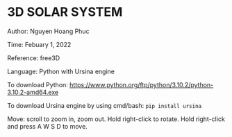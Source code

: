 # 3D SOLAR SYSTEM

Author: Nguyen Hoang Phuc

Time: Febuary 1, 2022

Reference: free3D

Language: Python with Ursina engine

  To download Python: https://www.python.org/ftp/python/3.10.2/python-3.10.2-amd64.exe
  
  To download Ursina engine by using cmd/bash: `pip install ursina`

Move: scroll to zoom in, zoom out. Hold right-click to rotate. Hold right-click and press A W S D to move.
